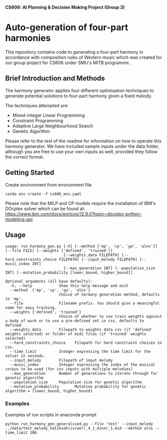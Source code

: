**CS606: AI Planning & Decision Making Project (Group 3)**
# Auto-generation of four-part harmonies

This repository contains code to generating a four-part harmony in accordance with composition rules of Western music which was created for our group project for CS606 under SMU's MITB programme.

## Brief Introduction and Methods
The harmony generator applies four different optimisation techniques to generate potential solutions to four-part harmony given a fixed melody.

The techniques attempted are:
- Mixed-integer Linear Programming
- Constraint Programming
- Adaptive Large Neighbourhood Search
- Genetic Algorithm

Please refer to the rest of the readme for information on how to operate this harmony generator. We have included sample inputs under the data folder, although you are free to use your own inputs as well, provided they follow the correct format.

## Getting Started

Create environment from environment file.

`conda env create -f cs606_env.yaml`

Please note that the MILP and CP models require the installation of IBM's DOcplex solver which can be found at: https://www.ibm.com/docs/en/icos/12.9.0?topic=docplex-python-modeling-api

## Usage

```
usage: run_harmony_gen.py [-h] [--method {'mp', 'cp', 'ga', 'alns'}] [--file FILE] [--weights {'defined', 'trained'}] 
                          [--weights_data FILEPATH] [--hard_constraints_choice FILEPATH] [--input_melody FILEPATH] [--music_index INT]
                          [--max_generation INT] [--population_size INT] [--mutation_probability [lower_bound, higher_bound]]

Optional arguments (all have defaults):
  -h, --help            Show this help message and exit
  --method  {'mp', 'cp', 'ga', 'alns'}    
                        Choice of harmony generation method, defaults to 'mp'.
  --file                Filename prefix. You should give a meaningful name for easy tracking.
  --weights {'defined', 'trained'}
                        Choice of whether to use train weights against a body of work or to use a pre-defined set in csv, defaults to defined.
  --weights_data        Filepath to weights data csv (if 'defined' weights selected) or folder of midi files (if 'trained' weights selected)
  --hard_constraints_choice    Filepath for hard constraint choices in csv.
  --time_limit          Integer expressing the time limit for the solver in seconds.
  --input_melody        Filepath of input melody
  --music_index         Integer expressing the index of the musical corpus to be used (for csv inputs with multiple melodies)
  --max_generation      Number of generations to iterate through for genetic algorithm
  --population_size     Population size for genetic algorithm
  --mutation_probability       Mutation probability for genetic algorithm = [lower_bound, higher_bound]
```

### Examples

Examples of run scripts in anaconda prompt

```
python run_harmony_gen_generalised.py --file 'test' --input_melody ../data/test_melody_hatikvah(israel)_4_1_minor_1.mid --method alns --time_limit 100
```
